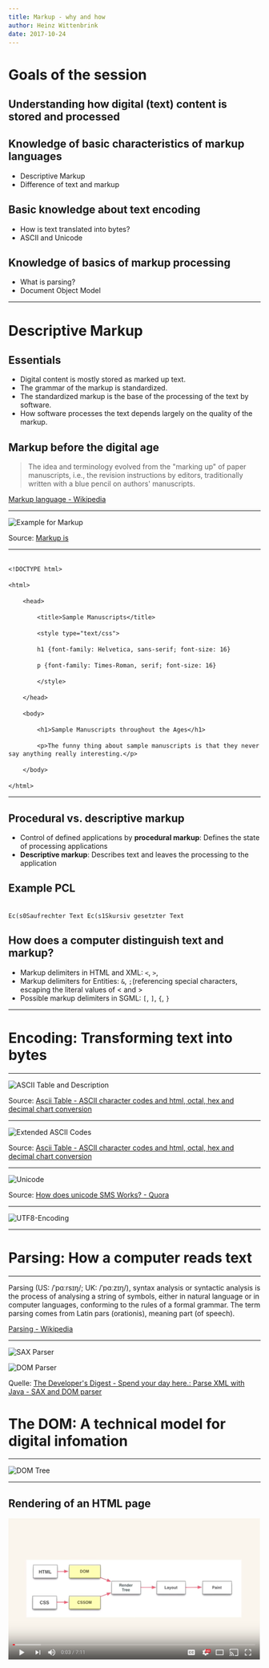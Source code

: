 ```yaml
---
title: Markup - why and how
author: Heinz Wittenbrink
date: 2017-10-24
---
```


# Goals of the session


## Understanding how digital (text) content is stored and processed 


## Knowledge of basic characteristics of markup languages

- Descriptive Markup
- Difference of text and markup


## Basic knowledge about text encoding

- How is text translated into bytes?
- ASCII and Unicode


## Knowledge of basics of markup processing

- What is parsing?
- Document Object Model


---

# Descriptive Markup

## Essentials

- Digital content is mostly stored as marked up text.
- The grammar of the markup is standardized.
- The standardized markup is the base of the processing of the text by software.
- How software processes the text depends largely on the quality of the markup.

## Markup before the digital age

> The idea and terminology evolved from the "marking up" of paper manuscripts, i.e., the revision instructions by editors, traditionally written with a blue pencil on authors' manuscripts.

[Markup language - Wikipedia](https://en.wikipedia.org/wiki/Markup_language)

---

![Example for Markup](https://www.ncbi.nlm.nih.gov/staff/beck/xml/markup/sample.gif)

Source: [Markup is](https://www.ncbi.nlm.nih.gov/staff/beck/xml/markup/I-A.html)

---


~~~ { .html }

<!DOCTYPE html>

<html>

    <head>

        <title>Sample Manuscripts</title>

        <style type="text/css">

        h1 {font-family: Helvetica, sans-serif; font-size: 16}

        p {font-family: Times-Roman, serif; font-size: 16}

        </style>

    </head>

    <body>

        <h1>Sample Manuscripts throughout the Ages</h1>

        <p>The funny thing about sample manuscripts is that they never say anything really interesting.</p>

    </body>

</html>

~~~




--- 


## Procedural vs. descriptive markup

- Control of defined applications by **procedural markup**: Defines the state of processing applications
- **Descriptive markup**: Describes text and leaves the processing to the application


## Example PCL


```

Ec(s0Saufrechter Text Ec(s1Skursiv gesetzter Text

```



## How does a computer distinguish text and markup?

- Markup delimiters in HTML and XML: `<`, `>`, 
- Markup delimiters for Entities: `&`, `;`(referencing special characters, escaping the literal values of < and >
- Possible markup delimiters in SGML: `[`, `]`, `{`, `}`

---

# Encoding: Transforming text into bytes

---

![ASCII Table and Description](http://www.asciitable.com/index/asciifull.gif)

Source: [Ascii Table - ASCII character codes and html, octal, hex and decimal chart conversion](http://www.asciitable.com/ "Ascii Table - ASCII character codes and html, octal, hex and decimal chart conversion")

---

![Extended ASCII Codes](http://www.asciitable.com/index/extend.gif)

Source: [Ascii Table - ASCII character codes and html, octal, hex and decimal chart conversion](http://www.asciitable.com/ "Ascii Table - ASCII character codes and html, octal, hex and decimal chart conversion")

---

![Unicode](https://qph.ec.quoracdn.net/main-qimg-1f98a83f3ffcb47b816497a356aeebac.webp)

Source: [How does unicode SMS Works? - Quora](https://www.quora.com/How-does-unicode-SMS-Works "(4) How does unicode SMS Works? - Quora")

---

![UTF8-Encoding](http://www.edc4it.com/images/blog/UTF8-encoding-example.gif)

---



# Parsing: How a computer reads text

---

Parsing (US: /ˈpɑːrsɪŋ/; UK: /ˈpɑːzɪŋ/), syntax analysis or syntactic analysis is the process of analysing a string of symbols, either in natural language or in computer languages, conforming to the rules of a formal grammar. The term parsing comes from Latin pars (orationis), meaning part (of speech).

[Parsing - Wikipedia](https://en.wikipedia.org/wiki/Parsing#cite_ref-1 "Parsing - Wikipedia")

--- 

![SAX Parser](http://www3.ntu.edu.sg/home/ehchua/programming/java/images/XML_SaxParser.png)

![DOM Parser](http://www3.ntu.edu.sg/home/ehchua/programming/java/images/XML_DomParser.png)

Quelle: [The Developer's Digest - Spend your day here.: Parse XML with Java - SAX and DOM parser](http://codingbasics.blogspot.co.at/2011/01/parse-xml-with-java-sax-and-dom-parser.html "The Developer's Digest - Spend your day here.: Parse XML with Java - SAX and DOM parser")


# The DOM: A technical model for digital infomation

---

![DOM Tree](http://www3.ntu.edu.sg/home/ehchua/programming/java/images/XML_RomTree.png)


---

## Rendering of an HTML page


[![An introduction to browser rendering](pics/rendering-intro.png)](https://youtu.be/n1cKlKM3jYI)

